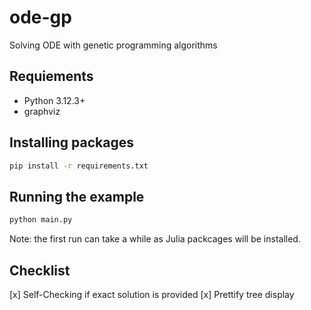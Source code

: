 # ode-gp

Solving ODE with genetic programming algorithms

## Requiements

- Python 3.12.3+
- graphviz

## Installing packages

```bash
pip install -r requirements.txt
```

## Running the example

```bash
python main.py
```

Note: the first run can take a while as Julia packcages will be installed.

## Checklist

[x] Self-Checking if exact solution is provided
[x] Prettify tree display
